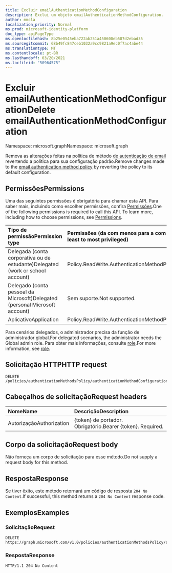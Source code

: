 ```yaml
---
title: Excluir emailAuthenticationMethodConfiguration
description: Exclui um objeto emailAuthenticationMethodConfiguration.
author: mmcla
localization_priority: Normal
ms.prod: microsoft-identity-platform
doc_type: apiPageType
ms.openlocfilehash: 8b25e0545eba722ab251a450600eb587d2ebad35
ms.sourcegitcommit: 68b49fc847ceb1032a9cc9821a9ec0f7ac4abe44
ms.translationtype: MT
ms.contentlocale: pt-BR
ms.lasthandoff: 03/20/2021
ms.locfileid: "50964575"
---
```

# <a name="delete-emailauthenticationmethodconfiguration"></a><span data-ttu-id="d221e-103">Excluir emailAuthenticationMethodConfiguration</span><span class="sxs-lookup"><span data-stu-id="d221e-103">Delete emailAuthenticationMethodConfiguration</span></span>

<span data-ttu-id="d221e-104">Namespace: microsoft.graph</span><span class="sxs-lookup"><span data-stu-id="d221e-104">Namespace: microsoft.graph</span></span>

<span data-ttu-id="d221e-105">Remova as alterações feitas na política de método [de autenticação de email](../resources/emailauthenticationmethodconfiguration.md) revertendo a política para sua configuração padrão.</span><span class="sxs-lookup"><span data-stu-id="d221e-105">Remove changes made to the [email authentication method policy](../resources/emailauthenticationmethodconfiguration.md) by reverting the policy to its default configuration.</span></span>

## <a name="permissions"></a><span data-ttu-id="d221e-106">Permissões</span><span class="sxs-lookup"><span data-stu-id="d221e-106">Permissions</span></span>
<span data-ttu-id="d221e-p101">Uma das seguintes permissões é obrigatória para chamar esta API. Para saber mais, incluindo como escolher permissões, confira [Permissões](/graph/permissions-reference).</span><span class="sxs-lookup"><span data-stu-id="d221e-p101">One of the following permissions is required to call this API. To learn more, including how to choose permissions, see [Permissions](/graph/permissions-reference).</span></span>

|<span data-ttu-id="d221e-109">Tipo de permissão</span><span class="sxs-lookup"><span data-stu-id="d221e-109">Permission type</span></span>|<span data-ttu-id="d221e-110">Permissões (da com menos para a com mais privilégios)</span><span class="sxs-lookup"><span data-stu-id="d221e-110">Permissions (from least to most privileged)</span></span>|
|:---|:---|
|<span data-ttu-id="d221e-111">Delegada (conta corporativa ou de estudante)</span><span class="sxs-lookup"><span data-stu-id="d221e-111">Delegated (work or school account)</span></span>|<span data-ttu-id="d221e-112">Policy.ReadWrite.AuthenticationMethod</span><span class="sxs-lookup"><span data-stu-id="d221e-112">Policy.ReadWrite.AuthenticationMethod</span></span>|
|<span data-ttu-id="d221e-113">Delegado (conta pessoal da Microsoft)</span><span class="sxs-lookup"><span data-stu-id="d221e-113">Delegated (personal Microsoft account)</span></span>|<span data-ttu-id="d221e-114">Sem suporte.</span><span class="sxs-lookup"><span data-stu-id="d221e-114">Not supported.</span></span>|
|<span data-ttu-id="d221e-115">Aplicativo</span><span class="sxs-lookup"><span data-stu-id="d221e-115">Application</span></span>|<span data-ttu-id="d221e-116">Policy.ReadWrite.AuthenticationMethod</span><span class="sxs-lookup"><span data-stu-id="d221e-116">Policy.ReadWrite.AuthenticationMethod</span></span>|

<span data-ttu-id="d221e-117">Para cenários delegados, o administrador precisa da função de administrador global.</span><span class="sxs-lookup"><span data-stu-id="d221e-117">For delegated scenarios, the administrator needs the Global admin role.</span></span> <span data-ttu-id="d221e-118">Para obter mais informações, consulte [role](/azure/active-directory/users-groups-roles/directory-assign-admin-roles#available-roles).</span><span class="sxs-lookup"><span data-stu-id="d221e-118">For more information, see [role](/azure/active-directory/users-groups-roles/directory-assign-admin-roles#available-roles).</span></span>

## <a name="http-request"></a><span data-ttu-id="d221e-119">Solicitação HTTP</span><span class="sxs-lookup"><span data-stu-id="d221e-119">HTTP request</span></span>

<!-- {
  "blockType": "ignored"
}
-->

```http
DELETE /policies/authenticationMethodsPolicy/authenticationMethodConfigurations/email
```

## <a name="request-headers"></a><span data-ttu-id="d221e-120">Cabeçalhos de solicitação</span><span class="sxs-lookup"><span data-stu-id="d221e-120">Request headers</span></span>

|<span data-ttu-id="d221e-121">Nome</span><span class="sxs-lookup"><span data-stu-id="d221e-121">Name</span></span>|<span data-ttu-id="d221e-122">Descrição</span><span class="sxs-lookup"><span data-stu-id="d221e-122">Description</span></span>|
|:---|:---|
|<span data-ttu-id="d221e-123">Autorização</span><span class="sxs-lookup"><span data-stu-id="d221e-123">Authorization</span></span>|<span data-ttu-id="d221e-p103">{token} de portador. Obrigatório.</span><span class="sxs-lookup"><span data-stu-id="d221e-p103">Bearer {token}. Required.</span></span>|

## <a name="request-body"></a><span data-ttu-id="d221e-126">Corpo da solicitação</span><span class="sxs-lookup"><span data-stu-id="d221e-126">Request body</span></span>

<span data-ttu-id="d221e-127">Não forneça um corpo de solicitação para esse método.</span><span class="sxs-lookup"><span data-stu-id="d221e-127">Do not supply a request body for this method.</span></span>

## <a name="response"></a><span data-ttu-id="d221e-128">Resposta</span><span class="sxs-lookup"><span data-stu-id="d221e-128">Response</span></span>

<span data-ttu-id="d221e-129">Se tiver êxito, este método retornará um código de resposta `204 No Content`.</span><span class="sxs-lookup"><span data-stu-id="d221e-129">If successful, this method returns a `204 No Content` response code.</span></span>

## <a name="examples"></a><span data-ttu-id="d221e-130">Exemplos</span><span class="sxs-lookup"><span data-stu-id="d221e-130">Examples</span></span>

### <a name="request"></a><span data-ttu-id="d221e-131">Solicitação</span><span class="sxs-lookup"><span data-stu-id="d221e-131">Request</span></span>

<!-- {
  "blockType": "request",
  "name": "delete_emailauthenticationmethodconfiguration"
}
-->

```http
DELETE https://graph.microsoft.com/v1.0/policies/authenticationMethodsPolicy/authenticationMethodConfigurations/email
```

### <a name="response"></a><span data-ttu-id="d221e-132">Resposta</span><span class="sxs-lookup"><span data-stu-id="d221e-132">Response</span></span>

<!-- {
  "blockType": "response",
  "truncated": true
}
-->

```http
HTTP/1.1 204 No Content
```


